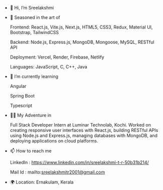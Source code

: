 - 👋 Hi, I’m Sreelakshmi
  
- 🔧 Seasoned in the art of 

     Frontend: React.js, Vite.js, Next.js, HTML5, CSS3, Redux, Material UI, Bootstrap, TailwindCSS
  
     Backend: Node.js, Express.js, MongoDB, Mongoose, MySQL, RESTful API
  
     Deployment: Vercel, Render, Firebase, Netlify
  
     Languages: JavaScript, C, C++, Java
     
- 🌱 I’m currently learning
 
     Angular
  
     Spring Boot
  
     Typescript

- 👩‍💻 My Adventure in
 
     Full Stack Developer Intern at Luminar Technolab, Kochi.  Worked on creating responsive user interfaces with React.js, building RESTful APIs using Node.js and Express.js, managing databases with MongoDB, and
     deploying applications on cloud platforms.

- 📫 How to reach me
  
     LinkedIn : https://www.linkedin.com/in/sreelakshmi-t-r-50b31b214/
  
     Mail Id :  mailto:sreelakshmitr2001@gmail.com
  
- 🌍 Location: Ernakulam, Kerala
<!---
tr-sreelakshmi/tr-sreelakshmi is a ✨ special ✨ repository because its `README.md` (this file) appears on your GitHub profile.
You can click the Preview link to take a look at your changes.
--->
